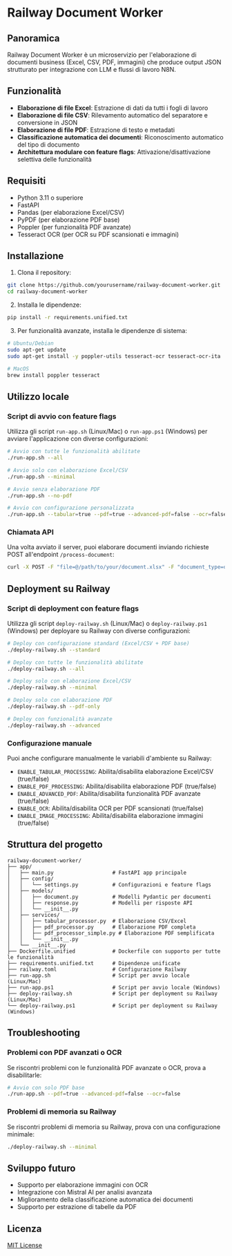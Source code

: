# Railway Document Worker

## Panoramica

Railway Document Worker è un microservizio per l'elaborazione di documenti business (Excel, CSV, PDF, immagini) che produce output JSON strutturato per integrazione con LLM e flussi di lavoro N8N.

## Funzionalità

- **Elaborazione di file Excel**: Estrazione di dati da tutti i fogli di lavoro
- **Elaborazione di file CSV**: Rilevamento automatico del separatore e conversione in JSON
- **Elaborazione di file PDF**: Estrazione di testo e metadati
- **Classificazione automatica dei documenti**: Riconoscimento automatico del tipo di documento
- **Architettura modulare con feature flags**: Attivazione/disattivazione selettiva delle funzionalità

## Requisiti

- Python 3.11 o superiore
- FastAPI
- Pandas (per elaborazione Excel/CSV)
- PyPDF (per elaborazione PDF base)
- Poppler (per funzionalità PDF avanzate)
- Tesseract OCR (per OCR su PDF scansionati e immagini)

## Installazione

1. Clona il repository:
```bash
git clone https://github.com/yourusername/railway-document-worker.git
cd railway-document-worker
```

2. Installa le dipendenze:
```bash
pip install -r requirements.unified.txt
```

3. Per funzionalità avanzate, installa le dipendenze di sistema:
```bash
# Ubuntu/Debian
sudo apt-get update
sudo apt-get install -y poppler-utils tesseract-ocr tesseract-ocr-ita

# MacOS
brew install poppler tesseract
```

## Utilizzo locale

### Script di avvio con feature flags

Utilizza gli script `run-app.sh` (Linux/Mac) o `run-app.ps1` (Windows) per avviare l'applicazione con diverse configurazioni:

```bash
# Avvio con tutte le funzionalità abilitate
./run-app.sh --all

# Avvio solo con elaborazione Excel/CSV
./run-app.sh --minimal

# Avvio senza elaborazione PDF
./run-app.sh --no-pdf

# Avvio con configurazione personalizzata
./run-app.sh --tabular=true --pdf=true --advanced-pdf=false --ocr=false --image=false
```

### Chiamata API

Una volta avviato il server, puoi elaborare documenti inviando richieste POST all'endpoint `/process-document`:

```bash
curl -X POST -F "file=@/path/to/your/document.xlsx" -F "document_type=optional_type" http://localhost:8080/process-document
```

## Deployment su Railway

### Script di deployment con feature flags

Utilizza gli script `deploy-railway.sh` (Linux/Mac) o `deploy-railway.ps1` (Windows) per deployare su Railway con diverse configurazioni:

```bash
# Deploy con configurazione standard (Excel/CSV + PDF base)
./deploy-railway.sh --standard

# Deploy con tutte le funzionalità abilitate
./deploy-railway.sh --all

# Deploy solo con elaborazione Excel/CSV
./deploy-railway.sh --minimal

# Deploy solo con elaborazione PDF
./deploy-railway.sh --pdf-only

# Deploy con funzionalità avanzate
./deploy-railway.sh --advanced
```

### Configurazione manuale

Puoi anche configurare manualmente le variabili d'ambiente su Railway:

- `ENABLE_TABULAR_PROCESSING`: Abilita/disabilita elaborazione Excel/CSV (true/false)
- `ENABLE_PDF_PROCESSING`: Abilita/disabilita elaborazione PDF (true/false)
- `ENABLE_ADVANCED_PDF`: Abilita/disabilita funzionalità PDF avanzate (true/false)
- `ENABLE_OCR`: Abilita/disabilita OCR per PDF scansionati (true/false)
- `ENABLE_IMAGE_PROCESSING`: Abilita/disabilita elaborazione immagini (true/false)

## Struttura del progetto

```
railway-document-worker/
├── app/
│   ├── main.py                   # FastAPI app principale
│   ├── config/
│   │   └── settings.py           # Configurazioni e feature flags
│   ├── models/
│   │   ├── document.py           # Modelli Pydantic per documenti
│   │   ├── response.py           # Modelli per risposte API
│   │   └── __init__.py
│   ├── services/
│   │   ├── tabular_processor.py  # Elaborazione CSV/Excel
│   │   ├── pdf_processor.py      # Elaborazione PDF completa
│   │   ├── pdf_processor_simple.py # Elaborazione PDF semplificata
│   │   └── __init__.py
│   └── __init__.py
├── Dockerfile.unified            # Dockerfile con supporto per tutte le funzionalità
├── requirements.unified.txt      # Dipendenze unificate
├── railway.toml                  # Configurazione Railway
├── run-app.sh                    # Script per avvio locale (Linux/Mac)
├── run-app.ps1                   # Script per avvio locale (Windows)
├── deploy-railway.sh             # Script per deployment su Railway (Linux/Mac)
└── deploy-railway.ps1            # Script per deployment su Railway (Windows)
```

## Troubleshooting

### Problemi con PDF avanzati o OCR

Se riscontri problemi con le funzionalità PDF avanzate o OCR, prova a disabilitarle:

```bash
# Avvio con solo PDF base
./run-app.sh --pdf=true --advanced-pdf=false --ocr=false
```

### Problemi di memoria su Railway

Se riscontri problemi di memoria su Railway, prova con una configurazione minimale:

```bash
./deploy-railway.sh --minimal
```

## Sviluppo futuro

- Supporto per elaborazione immagini con OCR
- Integrazione con Mistral AI per analisi avanzata
- Miglioramento della classificazione automatica dei documenti
- Supporto per estrazione di tabelle da PDF

## Licenza

[MIT License](LICENSE)
